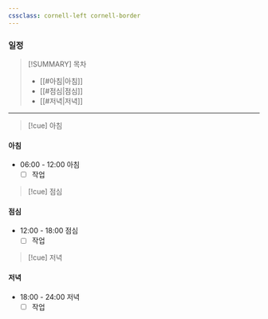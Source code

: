 ```yaml
---
cssclass: cornell-left cornell-border
---
```

### 일정

> [!SUMMARY] 목차
> - [[#아침|아침]]
> - [[#점심|점심]]
> - [[#저녁|저녁]]

---
>[!cue] 아침
#### 아침
- 06:00 - 12:00 아침
	- [ ] 작업
>[!cue] 점심
#### 점심
- 12:00 - 18:00 점심
	- [ ] 작업
>[!cue] 저녁
#### 저녁
- 18:00 - 24:00 저녁
	- [ ] 작업

